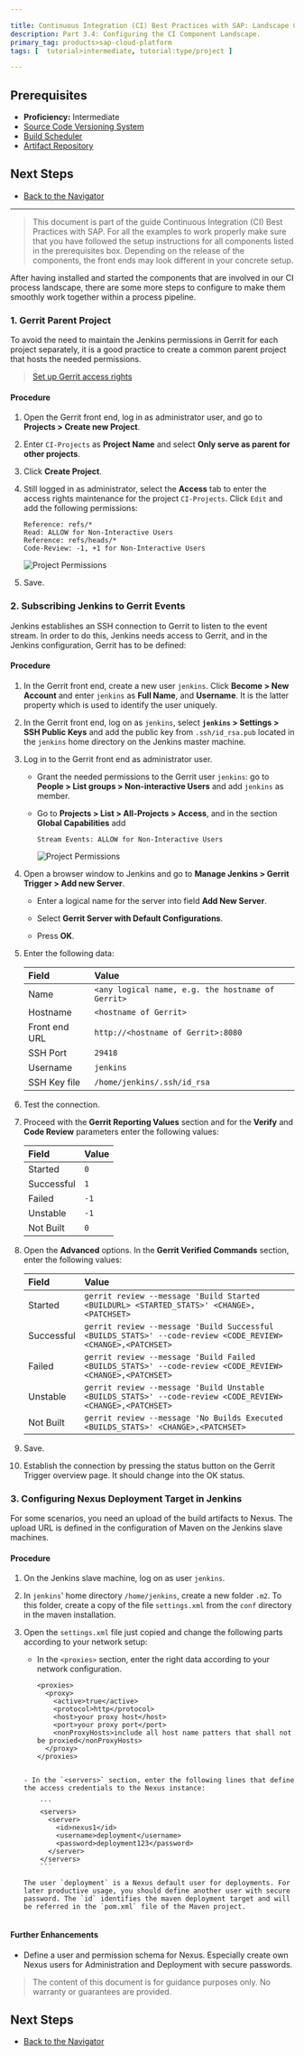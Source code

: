 ```yaml
---

title: Continuous Integration (CI) Best Practices with SAP: Landscape Configuration
description: Part 3.4: Configuring the CI Component Landscape.
primary_tag: products>sap-cloud-platform
tags: [  tutorial>intermediate, tutorial:type/project ]

---
```


## Prerequisites  

  - **Proficiency:** Intermediate
  - [Source Code Versioning System](http://www.sap.com/developer/tutorials/ci-best-practices-scm.html)
  - [Build Scheduler](http://www.sap.com/developer/tutorials/ci-best-practices-build.html)
  - [Artifact Repository](http://www.sap.com/developer/tutorials/ci-best-practices-artifacts.html)


## Next Steps
 
  - [Back to the Navigator](http://www.sap.com/developer/tutorials/ci-best-practices-intro.html)
  
---

> This document is part of the guide Continuous Integration (CI) Best Practices with SAP. For all the examples to work properly make sure that you have followed the setup instructions for all components listed in the prerequisites box. Depending on the release of the components, the front ends may look different in your concrete setup.

After having installed and started the components that are involved in our CI process landscape, there are some more steps to configure to make them smoothly work together within a process pipeline.


### 1. Gerrit Parent Project

To avoid the need to maintain the Jenkins permissions in Gerrit for each project separately, it is a good practice to create a common parent project that hosts the needed permissions.

> [Set up Gerrit access rights](https://wiki.jenkins-ci.org/display/JENKINS/Gerrit+Trigger#GerritTrigger-SetUp)

#### Procedure

1. Open the Gerrit front end, log in as administrator user, and go to **Projects > Create new Project**.

2. Enter `CI-Projects` as **Project Name** and select **Only serve as parent for other projects**.

3. Click **Create Project**.

4. Still logged in as administrator, select the **Access** tab to enter the access rights maintenance for the project `CI-Projects`. Click `Edit` and add the following permissions:

    ```
    Reference: refs/*   
    Read: ALLOW for Non-Interactive Users   
    Reference: refs/heads/*   
    Code-Review: -1, +1 for Non-Interactive Users
    ```

    ![Project Permissions](landscape-1.png)

5. Save.


### 2. Subscribing Jenkins to Gerrit Events

Jenkins establishes an SSH connection to Gerrit to listen to the event stream. In order to do this, Jenkins needs access to Gerrit, and in the Jenkins configuration, Gerrit has to be defined:

#### Procedure

1. In the Gerrit front end, create a new user `jenkins`. Click **Become > New Account** and enter `jenkins` as **Full Name**, and **Username**. It is the latter property which is used to identify the user uniquely.

2. In the Gerrit front end, log on as `jenkins`, select **`jenkins` > Settings > SSH Public Keys** and add the public key from `.ssh/id_rsa.pub` located in the `jenkins` home directory on the Jenkins master machine.

3. Log in to the Gerrit front end as administrator user.

    - Grant the needed permissions to the Gerrit user `jenkins`: go to **People > List groups > Non-interactive Users** and add `jenkins` as member.
       
    - Go to **Projects > List > All-Projects > Access**, and in the section **Global Capabilities**  add 

        ```
        Stream Events: ALLOW for Non-Interactive Users
        ```  

        ![Project Permissions](landscape-2.png)
    
4. Open a browser window to Jenkins and go to **Manage Jenkins > Gerrit Trigger > Add new Server**.

    - Enter a logical name for the server into field **Add New Server**.

    - Select **Gerrit Server with Default Configurations**.

    - Press **OK**.

5. Enter the following data:
  
    Field         | Value 
    :------------ | :-----------------------------------
    Name          | `<any logical name, e.g. the hostname of Gerrit>` 
    Hostname      | `<hostname of Gerrit>` 
    Front end URL | `http://<hostname of Gerrit>:8080` 
    SSH Port      | `29418` 
    Username      | `jenkins` |
    SSH Key file  | `/home/jenkins/.ssh/id_rsa` 
        
6. Test the connection.

7. Proceed with the **Gerrit Reporting Values** section and for the **Verify** and **Code Review** parameters enter the following values:

    Field         | Value 
    :------------ | :-----------------------------------
    Started       | `0`
    Successful    | `1`
    Failed        | `-1`
    Unstable      | `-1`
    Not Built     | `0`
    
8. Open the **Advanced** options. In the **Gerrit Verified Commands** section, enter the following values:
  
    Field      | Value 
    :--------- | :------------------------------------------------------------------------- 
    Started    | `gerrit review --message 'Build Started <BUILDURL> <STARTED_STATS>' <CHANGE>,<PATCHSET>` 
    Successful | `gerrit review --message 'Build Successful <BUILDS_STATS>' --code-review <CODE_REVIEW> <CHANGE>,<PATCHSET>` 
    Failed     | `gerrit review --message 'Build Failed <BUILDS_STATS>' --code-review <CODE_REVIEW> <CHANGE>,<PATCHSET>` 
    Unstable   | `gerrit review --message 'Build Unstable <BUILDS_STATS>' --code-review <CODE_REVIEW> <CHANGE>,<PATCHSET>` 
    Not Built  | `gerrit review --message 'No Builds Executed <BUILDS_STATS>' <CHANGE>,<PATCHSET>`    
 
9. Save.

10. Establish the connection by pressing the status button on the Gerrit Trigger overview page. It should change into the OK status.


### 3. Configuring Nexus Deployment Target in Jenkins

For some scenarios, you need an upload of the build artifacts to Nexus. The upload URL is defined in the configuration of Maven on the Jenkins slave machines.

#### Procedure

1. On the Jenkins slave machine, log on as user `jenkins`.

2. In `jenkins`' home directory `/home/jenkins`, create a new folder `.m2`. To this folder, create a copy of the file `settings.xml` from the `conf` directory in the maven installation.

3. Open the `settings.xml` file just copied and change the following parts according to your network setup:

    - In the `<proxies>` section, enter the right data according to your network configuration.
   
        ```
        <proxies>
          <proxy>
            <active>true</active>
            <protocol>http</protocol>
            <host>your proxy host</host>
            <port>your proxy port</port>
            <nonProxyHosts>include all host name patters that shall not be proxied</nonProxyHosts>
          </proxy>
        </proxies>
    ```

    - In the `<servers>` section, enter the following lines that define the access credentials to the Nexus instance:
   
        ```
        <servers>
          <server>
            <id>nexus1</id>
            <username>deployment</username>
            <password>deployment123</password>
          </server>
        </servers>
        ```

    The user `deployment` is a Nexus default user for deployments. For later productive usage, you should define another user with secure password. The `id` identifies the maven deployment target and will be referred in the `pom.xml` file of the Maven project.


#### Further Enhancements

  - Define a user and permission schema for Nexus. Especially create own Nexus users for Administration and Deployment with secure passwords.


> The content of this document is for guidance purposes only. No warranty or guarantees are provided.


## Next Steps

  - [Back to the Navigator](http://www.sap.com/developer/tutorials/ci-best-practices-intro.html)
